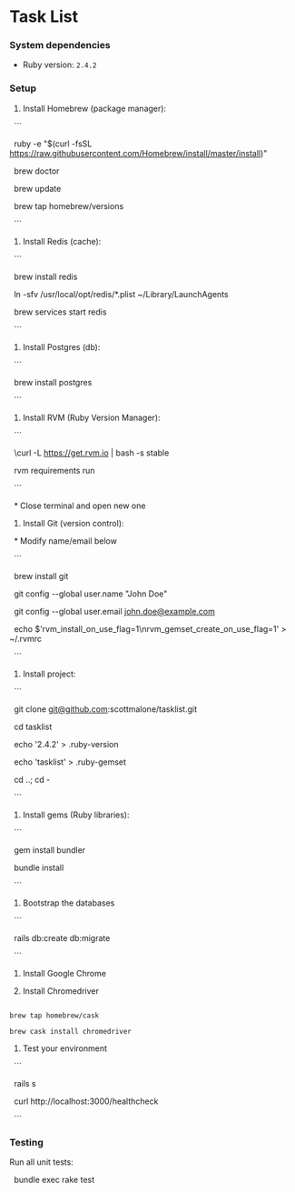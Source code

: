 Task List
=================

### System dependencies

- Ruby version: `2.4.2`

### Setup

1. Install Homebrew (package manager):

  ```

  ruby -e "$(curl -fsSL https://raw.githubusercontent.com/Homebrew/install/master/install)"

  brew doctor

  brew update

  brew tap homebrew/versions

  ```

1. Install Redis (cache):

  ```

  brew install redis

  ln -sfv /usr/local/opt/redis/*.plist ~/Library/LaunchAgents

  brew services start redis

  ```

1. Install Postgres (db):

  ```

  brew install postgres

  ```

1. Install RVM (Ruby Version Manager):

  ```

  \curl -L https://get.rvm.io | bash -s stable

  rvm requirements run

  ```

  * Close terminal and open new one

1. Install Git (version control):

  * Modify name/email below

  ```

  brew install git

  git config --global user.name "John Doe"

  git config --global user.email john.doe@example.com

  echo $'rvm_install_on_use_flag=1\nrvm_gemset_create_on_use_flag=1' > ~/.rvmrc

  ```

1. Install project:

  ```

  git clone git@github.com:scottmalone/tasklist.git

  cd tasklist

  echo '2.4.2' > .ruby-version

  echo 'tasklist' > .ruby-gemset

  cd ..; cd -

  ```

1. Install gems (Ruby libraries):

  ```

  gem install bundler

  bundle install

  ```

1. Bootstrap the databases

  ```

  rails db:create db:migrate

  ```

1. Install Google Chrome

1. Install Chromedriver

  ```

  brew tap homebrew/cask

  brew cask install chromedriver

  ```

1. Test your environment

  ```

  rails s

  curl http://localhost:3000/healthcheck

  ```

### Testing

Run all unit tests:

  bundle exec rake test

